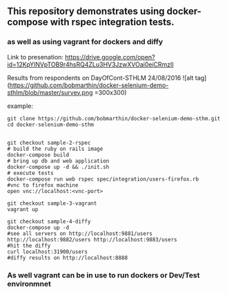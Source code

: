 
## This repository demonstrates using docker-compose with rspec integration tests.

### as well as using vagrant for dockers and diffy

Link to presenation:
https://drive.google.com/open?id=12KpYlNVpTOB9r4hsRQ4ZLu3HV3JzwXVOai0eiCRmzlI

Results from respondents on DayOfCont-STHLM 24/08/2016
 ![alt tag](https://github.com/bobmarthin/docker-selenium-demo-sthlm/blob/master/survey.png =300x300)


example:
```
git clone https://github.com/bobmarthin/docker-selenium-demo-sthm.git
cd docker-selenium-demo-sthm


git checkout sample-2-rspec
# build the ruby on rails image
docker-compose build
# bring up db and web application
docker-compose up -d && ./init.sh 
# execute tests
docker-compose run web rspec spec/integration/users-firefox.rb
#vnc to firefox machine
open vnc://localhost:<vnc-port>

git checkout sample-3-vagrant
vagrant up 

git checkout sample-4-diffy
docker-compose up -d
#see all servers on http://localhost:9881/users http://localhost:9882/users http://localhost:9883/users
#hit the diffy 
curl localhost:31900/users
#diffy results on http://localhost:8888

```

### As well vagrant can be in use to run dockers or Dev/Test environmnet 


